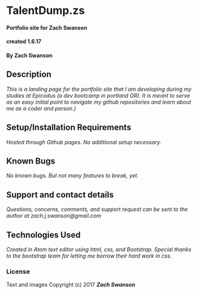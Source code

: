 # TalentDump.zs

#### Portfolio site for Zach Swanson
#### created 1.6.17

#### By Zach Swanson

## Description

_This is a landing page for the portfolio site that I am developing during my studies at Epicodus (a dev bootcamp in portland OR). It is meant to serve as an easy initial point to navigate my github repositories and learn about me as a coder and person.}_

## Setup/Installation Requirements

_Hosted through Github pages.  No additional setup necessary._

## Known Bugs

_No known bugs.  But not many features to break, yet._

## Support and contact details

_Questions, concerns, comments, and support request can be sent to the author at zach.j.swanson@gmail.com_

## Technologies Used

_Created in Atom text editor using html, css, and Bootstrap.  Special thanks to the bootstrap team for letting me borrow their hard work in css._

### License



Text and images Copyright (c) 2017 **_Zach Swanson_**
